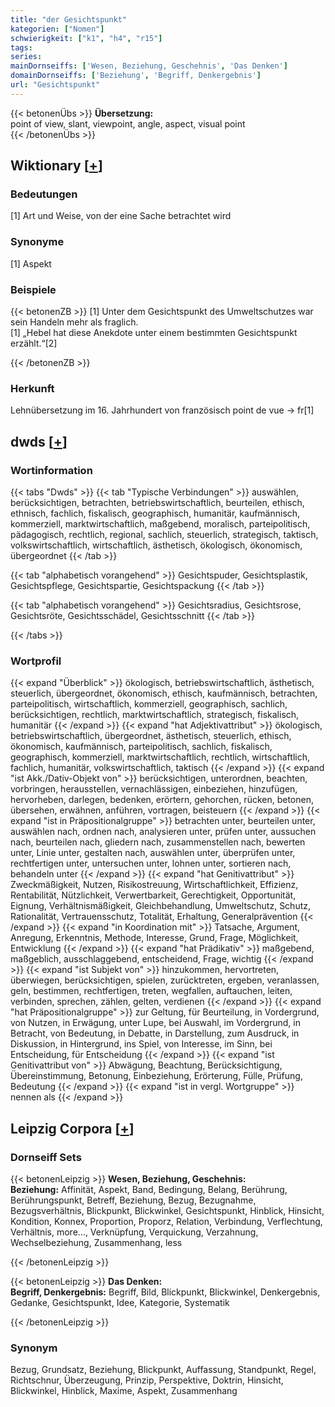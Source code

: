 ```yaml
---
title: "der Gesichtspunkt"
kategorien: ["Nomen"]
schwierigkeit: ["k1", "h4", "r15"]
tags:
series:
mainDornseiffs: ['Wesen, Beziehung, Geschehnis', 'Das Denken']
domainDornseiffs: ['Beziehung', 'Begriff, Denkergebnis']
url: "Gesichtspunkt"
---
```


{{< betonenÜbs >}}
**Übersetzung:**  
point of view, slant, viewpoint, angle, aspect, visual point  
{{< /betonenÜbs >}}

## Wiktionary [[+](https://de.wiktionary.org/wiki/Gesichtspunkt)]

### Bedeutungen
[1] Art und Weise, von der eine Sache betrachtet wird  

### Synonyme
[1] Aspekt  

### Beispiele
{{< betonenZB >}}
[1] Unter dem Gesichtspunkt des Umweltschutzes war sein Handeln mehr als fraglich.  
[1] „Hebel hat diese Anekdote unter einem bestimmten Gesichtspunkt erzählt.“[2]  

{{< /betonenZB >}}
### Herkunft
Lehnübersetzung im 16. Jahrhundert von französisch point de vue → fr[1]  



## dwds [[+](https://www.dwds.de/wb/Gesichtspunkt)]

### Wortinformation
{{< tabs "Dwds" >}}
{{< tab "Typische Verbindungen" >}}
auswählen, berücksichtigen, betrachten, betriebswirtschaftlich, beurteilen, ethisch, ethnisch, fachlich, fiskalisch, geographisch, humanitär, kaufmännisch, kommerziell, marktwirtschaftlich, maßgebend, moralisch, parteipolitisch, pädagogisch, rechtlich, regional, sachlich, steuerlich, strategisch, taktisch, volkswirtschaftlich, wirtschaftlich, ästhetisch, ökologisch, ökonomisch, übergeordnet
{{< /tab >}}

{{< tab "alphabetisch vorangehend" >}}
Gesichtspuder, Gesichtsplastik, Gesichtspflege, Gesichtspartie, Gesichtspackung
{{< /tab >}}

{{< tab "alphabetisch vorangehend" >}}
Gesichtsradius, Gesichtsrose, Gesichtsröte, Gesichtsschädel, Gesichtsschnitt
{{< /tab >}}

{{< /tabs >}}

### Wortprofil
{{< expand "Überblick" >}} ökologisch, betriebswirtschaftlich, ästhetisch, steuerlich, übergeordnet, ökonomisch, ethisch, kaufmännisch, betrachten, parteipolitisch, wirtschaftlich, kommerziell, geographisch, sachlich, berücksichtigen, rechtlich, marktwirtschaftlich, strategisch, fiskalisch, humanitär {{< /expand >}}
{{< expand "hat Adjektivattribut" >}} ökologisch, betriebswirtschaftlich, übergeordnet, ästhetisch, steuerlich, ethisch, ökonomisch, kaufmännisch, parteipolitisch, sachlich, fiskalisch, geographisch, kommerziell, marktwirtschaftlich, rechtlich, wirtschaftlich, fachlich, humanitär, volkswirtschaftlich, taktisch {{< /expand >}}
{{< expand "ist Akk./Dativ-Objekt von" >}} berücksichtigen, unterordnen, beachten, vorbringen, herausstellen, vernachlässigen, einbeziehen, hinzufügen, hervorheben, darlegen, bedenken, erörtern, gehorchen, rücken, betonen, übersehen, erwähnen, anführen, vortragen, beisteuern {{< /expand >}}
{{< expand "ist in Präpositionalgruppe" >}} betrachten unter, beurteilen unter, auswählen nach, ordnen nach, analysieren unter, prüfen unter, aussuchen nach, beurteilen nach, gliedern nach, zusammenstellen nach, bewerten unter, Linie unter, gestalten nach, auswählen unter, überprüfen unter, rechtfertigen unter, untersuchen unter, lohnen unter, sortieren nach, behandeln unter {{< /expand >}}
{{< expand "hat Genitivattribut" >}} Zweckmäßigkeit, Nutzen, Risikostreuung, Wirtschaftlichkeit, Effizienz, Rentabilität, Nützlichkeit, Verwertbarkeit, Gerechtigkeit, Opportunität, Eignung, Verhältnismäßigkeit, Gleichbehandlung, Umweltschutz, Schutz, Rationalität, Vertrauensschutz, Totalität, Erhaltung, Generalprävention {{< /expand >}}
{{< expand "in Koordination mit" >}} Tatsache, Argument, Anregung, Erkenntnis, Methode, Interesse, Grund, Frage, Möglichkeit, Entwicklung {{< /expand >}}
{{< expand "hat Prädikativ" >}} maßgebend, maßgeblich, ausschlaggebend, entscheidend, Frage, wichtig {{< /expand >}}
{{< expand "ist Subjekt von" >}} hinzukommen, hervortreten, überwiegen, berücksichtigen, spielen, zurücktreten, ergeben, veranlassen, geln, bestimmen, rechtfertigen, treten, wegfallen, auftauchen, leiten, verbinden, sprechen, zählen, gelten, verdienen {{< /expand >}}
{{< expand "hat Präpositionalgruppe" >}} zur Geltung, für Beurteilung, in Vordergrund, von Nutzen, in Erwägung, unter Lupe, bei Auswahl, im Vordergrund, in Betracht, von Bedeutung, in Debatte, in Darstellung, zum Ausdruck, in Diskussion, in Hintergrund, ins Spiel, von Interesse, im Sinn, bei Entscheidung, für Entscheidung {{< /expand >}}
{{< expand "ist Genitivattribut von" >}} Abwägung, Beachtung, Berücksichtigung, Übereinstimmung, Betonung, Einbeziehung, Erörterung, Fülle, Prüfung, Bedeutung {{< /expand >}}
{{< expand "ist in vergl. Wortgruppe" >}} nennen als {{< /expand >}}

## Leipzig Corpora [[+](https://corpora.uni-leipzig.de/en/res?word=Gesichtspunkt&corpusId=deu_newscrawl-public_2018)]

### Dornseiff Sets
{{< betonenLeipzig >}}
**Wesen, Beziehung, Geschehnis:**  
**Beziehung:** Affinität, Aspekt, Band, Bedingung, Belang, Berührung, Berührungspunkt, Betreff, Beziehung, Bezug, Bezugnahme, Bezugsverhältnis, Blickpunkt, Blickwinkel, Gesichtspunkt, Hinblick, Hinsicht, Kondition, Konnex, Proportion, Proporz, Relation, Verbindung, Verflechtung, Verhältnis, more..., Verknüpfung, Verquickung, Verzahnung, Wechselbeziehung, Zusammenhang, less  

{{< /betonenLeipzig >}}


{{< betonenLeipzig >}}
**Das Denken:**  
**Begriff, Denkergebnis:** Begriff, Bild, Blickpunkt, Blickwinkel, Denkergebnis, Gedanke, Gesichtspunkt, Idee, Kategorie, Systematik  

{{< /betonenLeipzig >}}

### Synonym
Bezug, Grundsatz, Beziehung, Blickpunkt, Auffassung, Standpunkt, Regel, Richtschnur, Überzeugung, Prinzip, Perspektive, Doktrin, Hinsicht, Blickwinkel, Hinblick, Maxime, Aspekt, Zusammenhang

